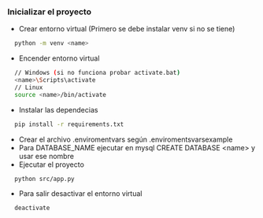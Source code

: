 ### Inicializar el proyecto

- Crear entorno virtual (Primero se debe instalar venv si no se tiene)
``` bash
  python -m venv <name>
```
- Encender entorno virtual
```bash
  // Windows (si no funciona probar activate.bat)
  <name>\Scripts\activate
  // Linux
  source <name>/bin/activate
```
- Instalar las dependecias
```bash
  pip install -r requirements.txt
```
- Crear el archivo .enviromentvars según .enviromentsvarsexample
- Para DATABASE_NAME ejecutar en mysql CREATE DATABASE \<name\> y usar ese nombre
- Ejecutar el proyecto
```bash
  python src/app.py
```
- Para salir desactivar el entorno virtual
```bash
  deactivate
```

